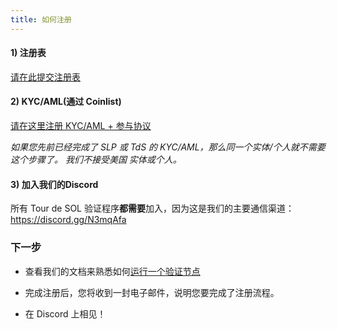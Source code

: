 ```yaml
---
title: 如何注册
---
```


#### 1) 注册表

[请在此提交注册表](https://forms.gle/gQYLozj5u7yKU3HG6)

#### 2) KYC/AML(通过 Coinlist)

[请在这里注册 KYC/AML + 参与协议](https://tsm.coinlist.co/solana-staking)

_如果您先前已经完成了 SLP 或 TdS 的 KYC/AML，那么同一个实体/个人就不需要这个步骤了。 我们不接受美国 实体或个人。_

#### 3) 加入我们的Discord

所有 Tour de SOL 验证程序**都需要**加入，因为这是我们的主要通信渠道：https://discord.gg/N3mqAfa

### 下一步

- 查看我们的文档来熟悉如何[运行一个验证节点](../../running-validator.md)

- 完成注册后，您将收到一封电子邮件，说明您要完成了注册流程。

- 在 Discord 上相见！
